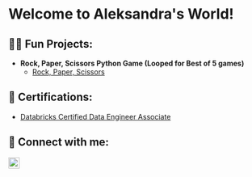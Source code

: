 <h1>Welcome to Aleksandra's World!

<h2>👨‍💻 Fun Projects:</h2>

- <b>Rock, Paper, Scissors Python Game (Looped for Best of 5 games)</b>
  - [Rock, Paper, Scissors](https://github.com/hey-marchenko/hey-marchenko/url)

<h2>📝 Certifications:</h2>

  - [Databricks Certified Data Engineer Associate](https://credentials.databricks.com/1f9ec0c2-5a05-4470-8af7-1881911ae372#acc.u7QsgUcS)

<h2> 🤳 Connect with me:</h2>

[<img align="left" alt="AleksandraMarchenko | LinkedIn" width="22px" src="https://cdn.jsdelivr.net/npm/simple-icons@v3/icons/linkedin.svg" />][linkedin]

[linkedin]: https://www.linkedin.com/in/aleksandra-mt/

<!--
**hey-marchenko/hey-marchenko** is a ✨ _special_ ✨ repository because its `README.md` (this file) appears on your GitHub profile.

Here are some ideas to get you started:

- 🔭 I’m currently working on ...
- 🌱 I’m currently learning ...
- 👯 I’m looking to collaborate on ...
- 🤔 I’m looking for help with ...
- 💬 Ask me about ...
- 📫 How to reach me: ...
- 😄 Pronouns: ...
- ⚡ Fun fact: ...
-->

